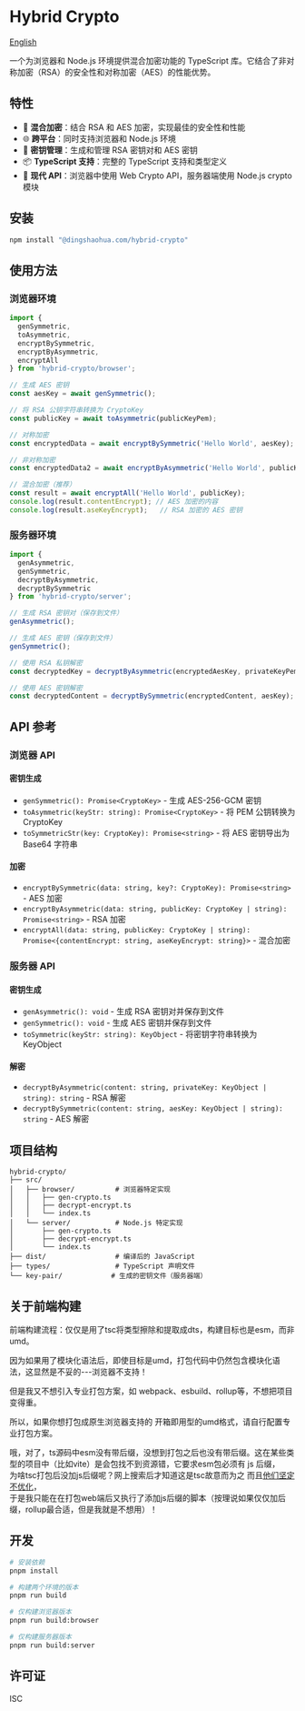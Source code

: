 # Hybrid Crypto

[English](./README.md)

一个为浏览器和 Node.js 环境提供混合加密功能的 TypeScript 库。它结合了非对称加密（RSA）的安全性和对称加密（AES）的性能优势。

## 特性

- 🔐 **混合加密**：结合 RSA 和 AES 加密，实现最佳的安全性和性能
- 🌐 **跨平台**：同时支持浏览器和 Node.js 环境
- 🔑 **密钥管理**：生成和管理 RSA 密钥对和 AES 密钥
- 📦 **TypeScript 支持**：完整的 TypeScript 支持和类型定义
- 🚀 **现代 API**：浏览器中使用 Web Crypto API，服务器端使用 Node.js crypto 模块

## 安装

```bash
npm install "@dingshaohua.com/hybrid-crypto"
```

## 使用方法

### 浏览器环境

```typescript
import {
  genSymmetric,
  toAsymmetric,
  encryptBySymmetric,
  encryptByAsymmetric,
  encryptAll
} from 'hybrid-crypto/browser';

// 生成 AES 密钥
const aesKey = await genSymmetric();

// 将 RSA 公钥字符串转换为 CryptoKey
const publicKey = await toAsymmetric(publicKeyPem);

// 对称加密
const encryptedData = await encryptBySymmetric('Hello World', aesKey);

// 非对称加密
const encryptedData2 = await encryptByAsymmetric('Hello World', publicKey);

// 混合加密（推荐）
const result = await encryptAll('Hello World', publicKey);
console.log(result.contentEncrypt); // AES 加密的内容
console.log(result.aseKeyEncrypt);   // RSA 加密的 AES 密钥
```

### 服务器环境

```typescript
import {
  genAsymmetric,
  genSymmetric,
  decryptByAsymmetric,
  decryptBySymmetric
} from 'hybrid-crypto/server';

// 生成 RSA 密钥对（保存到文件）
genAsymmetric();

// 生成 AES 密钥（保存到文件）
genSymmetric();

// 使用 RSA 私钥解密
const decryptedKey = decryptByAsymmetric(encryptedAesKey, privateKeyPem);

// 使用 AES 密钥解密
const decryptedContent = decryptBySymmetric(encryptedContent, aesKey);
```

## API 参考

### 浏览器 API

#### 密钥生成
- `genSymmetric(): Promise<CryptoKey>` - 生成 AES-256-GCM 密钥
- `toAsymmetric(keyStr: string): Promise<CryptoKey>` - 将 PEM 公钥转换为 CryptoKey
- `toSymmetricStr(key: CryptoKey): Promise<string>` - 将 AES 密钥导出为 Base64 字符串

#### 加密
- `encryptBySymmetric(data: string, key?: CryptoKey): Promise<string>` - AES 加密
- `encryptByAsymmetric(data: string, publicKey: CryptoKey | string): Promise<string>` - RSA 加密
- `encryptAll(data: string, publicKey: CryptoKey | string): Promise<{contentEncrypt: string, aseKeyEncrypt: string}>` - 混合加密

### 服务器 API

#### 密钥生成
- `genAsymmetric(): void` - 生成 RSA 密钥对并保存到文件
- `genSymmetric(): void` - 生成 AES 密钥并保存到文件
- `toSymmetric(keyStr: string): KeyObject` - 将密钥字符串转换为 KeyObject

#### 解密
- `decryptByAsymmetric(content: string, privateKey: KeyObject | string): string` - RSA 解密
- `decryptBySymmetric(content: string, aesKey: KeyObject | string): string` - AES 解密

## 项目结构

```
hybrid-crypto/
├── src/
│   ├── browser/          # 浏览器特定实现
│   │   ├── gen-crypto.ts
│   │   ├── decrypt-encrypt.ts
│   │   └── index.ts
│   └── server/           # Node.js 特定实现
│       ├── gen-crypto.ts
│       ├── decrypt-encrypt.ts
│       └── index.ts
├── dist/                 # 编译后的 JavaScript
├── types/                # TypeScript 声明文件
└── key-pair/            # 生成的密钥文件（服务器端）
```

## 关于前端构建
前端构建流程：仅仅是用了tsc将类型擦除和提取成dts，构建目标也是esm，而非umd。

因为如果用了模块化语法后，即使目标是umd，打包代码中仍然包含模块化语法，这显然是不妥的---浏览器不支持！   

但是我又不想引入专业打包方案，如 webpack、esbuild、rollup等，不想把项目变得重。

所以，如果你想打包成原生浏览器支持的 开箱即用型的umd格式，请自行配置专业打包方案。

哦，对了，ts源码中esm没有带后缀，没想到打包之后也没有带后缀。这在某些类型的项目中（比如vite）是会包找不到资源错，它要求esm包必须有 js 后缀，       
为啥tsc打包后没加js后缀呢？网上搜索后才知道这是tsc故意而为之 而且[他们坚定不优化](https://github.com/microsoft/TypeScript/issues/16577)，   
于是我只能在在打包web端后又执行了添加js后缀的脚本（按理说如果仅仅加后缀，rollup最合适，但是我就是不想用）！

## 开发

```bash
# 安装依赖
pnpm install

# 构建两个环境的版本
pnpm run build

# 仅构建浏览器版本
pnpm run build:browser

# 仅构建服务器版本
pnpm run build:server
```

## 许可证

ISC
